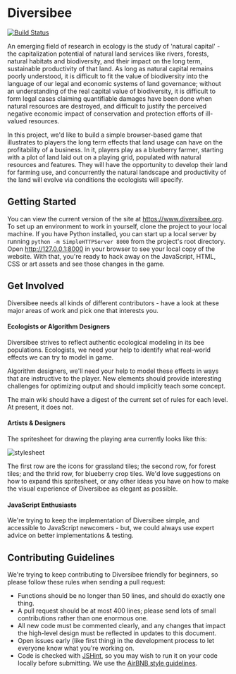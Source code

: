 Diversibee
========

[![Build Status](https://travis-ci.org/jvamosi/Diversibee.png)](https://travis-ci.org/jvamosi/Diversibee)

An emerging field of research in ecology is the study of 'natural capital' - the capitalization potential of natural land services like rivers, forests, natural habitats and biodiversity, and their impact on the long term, sustainable productivity of that land.  As long as natural capital remains poorly understood, it is difficult to fit the value of biodiversity into the language of our legal and economic systems of land governance; without an understanding of the real capital value of biodiversity, it is difficult to form legal cases claiming quantifiable damages have been done when natural resources are destroyed, and difficult to justify the perceived negative economic impact of conservation and protection efforts of ill-valued resources.

In this project, we'd like to build a simple browser-based game that illustrates to players the long term effects that land usage can have on the profitability of a business.  In it, players play as a blueberry farmer, starting with a plot of land laid out on a playing grid, populated with natural resources and features.  They will have the opportunity to develop their land for farming use, and concurrently the natural landscape and productivity of the land will evolve via conditions the ecologists will specify.

## Getting Started

You can view the current version of the site at https://www.diversibee.org. To set up an environment to work in yourself, clone the project to your local machine. If you have Python installed, you can start up a local server by running `python -m SimpleHTTPServer 8000` from the project's root directory. Open http://127.0.0.1:8000 in your browser to see your local copy of the website. With that, you're ready to hack away on the JavaScript, HTML, CSS or art assets and see those changes in the game.

## Get Involved

Diversibee needs all kinds of different contributors - have a look at these major areas of work and pick one that interests you.

#### Ecologists or Algorithm Designers

Diversibee strives to reflect authentic ecological modeling in its bee populations. Ecologists, we need your help to identify what real-world effects we can try to model in game.

Algorithm designers, we'll need your help to model these effects in ways that are instructive to the player. New elements should provide interesting challenges for optimizing output and should implicitly teach some concept.

The main wiki should have a digest of the current set of rules for each level. At present, it does not.

#### Artists & Designers

The spritesheet for drawing the playing area currently looks like this:

![stylesheet](/img/spriteSheet.png)

The first row are the icons for grassland tiles; the second row, for forest tiles; and the thrid row, for blueberry crop tiles. We'd love suggestions on how to expand this spritesheet, or any other ideas you have on how to make the visual experience of Diversibee as elegant as possible.

#### JavaScript Enthusiasts

We're trying to keep the implementation of Diversibee simple, and accessible to JavaScript newcomers - but, we could always use expert advice on better implementations & testing. 

## Contributing Guidelines

We're trying to keep contributing to Diversibee friendly for beginners, so please follow these rules when sending a pull request:

 - Functions should be no longer than 50 lines, and should do exactly one thing.
 - A pull request should be at most 400 lines; please send lots of small contributions rather than one enormous one.
 - All new code must be commented clearly, and any changes that impact the high-level design must be reflected in updates to this document.
 - Open issues early (like first thing) in the development process to let everyone know what you're working on.
 - Code is checked with [JSHint](http://jshint.com/), so you may wish to run it on your code locally before submitting. We use the [AirBNB style guidelines](https://airbnb.io/javascript/).
